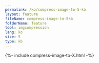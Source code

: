 ```yaml
---
permalink: /ko/compress-image-to-5-kb
layout: feature
fileName: compress-image-to-5kb
folderName: feature
tool: imgcompression
lang: ko
size: 5
type: kb
---
```


{%- include compress-image-to-X.html -%}
